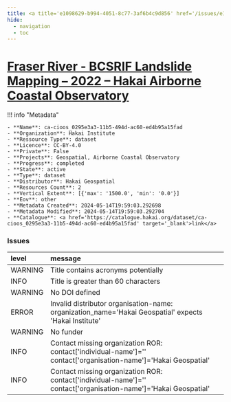 ```yaml
---
title: <a title='e1098629-b994-4051-8c77-3af6b4c9d856' href='/issues/e1098629-b994-4051-8c77-3af6b4c9d856/' target='_blank'>Fraser River - BCSRIF Landslide Mapping – 2022 – Hakai Airborne Coastal Observatory</a>
hide:
  - navigation
  - toc
---
```


# <a title='e1098629-b994-4051-8c77-3af6b4c9d856' href='/issues/e1098629-b994-4051-8c77-3af6b4c9d856/' target='_blank'>Fraser River - BCSRIF Landslide Mapping – 2022 – Hakai Airborne Coastal Observatory</a>

<div id='map'></div>

!!! info "Metadata"
    
    - **Name**: ca-cioos_0295e3a3-11b5-494d-ac60-ed4b95a15fad 
    - **Organization**: Hakai Institute 
    - **Ressource Type**: dataset 
    - **Licence**: CC-BY-4.0 
    - **Private**: False 
    - **Projects**: Geospatial, Airborne Coastal Observatory 
    - **Progress**: completed 
    - **State**: active 
    - **Type**: dataset 
    - **Distributor**: Hakai Geospatial 
    - **Resources Count**: 2 
    - **Vertical Extent**: [{'max': '1500.0', 'min': '0.0'}] 
    - **Eov**: other 
    - **Metadata Created**: 2024-05-14T19:59:03.292698 
    - **Metadata Modified**: 2024-05-14T19:59:03.292704 
    - **Catalogue**: <a href='https://catalogue.hakai.org/dataset/ca-cioos_0295e3a3-11b5-494d-ac60-ed4b95a15fad' target='_blank'>link</a> 

### Issues

| level   | message                                                                                                          |
|:--------|:-----------------------------------------------------------------------------------------------------------------|
| WARNING | Title contains acronyms potentially                                                                              |
| INFO    | Title is greater than 60 characters                                                                              |
| WARNING | No DOI defined                                                                                                   |
| ERROR   | Invalid distributor organisation-name: organization_name='Hakai Geospatial' expects 'Hakai Institute'            |
| WARNING | No funder                                                                                                        |
| INFO    | Contact missing organization ROR:  contact['individual-name']='' contact['organisation-name']='Hakai Geospatial' |
| INFO    | Contact missing organization ROR:  contact['individual-name']='' contact['organisation-name']='Hakai Geospatial' |

<script>
   document.addEventListener("DOMContentLoaded", function() {
    var map = L.map('map').setView([51.505, -125.09], 5);
    L.tileLayer('https://tile.openstreetmap.org/{z}/{x}/{y}.png', {
        maxZoom: 19,
        attribution: '&copy; <a href="http://www.openstreetmap.org/copyright">OpenStreetMap</a>'
    }).addTo(map);
    var geojsonFeature = {
        "type": "Feature",
        "properties": {
            "name" : "<a title='e1098629-b994-4051-8c77-3af6b4c9d856' href='/issues/e1098629-b994-4051-8c77-3af6b4c9d856/' target='_blank'>Fraser River - BCSRIF Landslide Mapping – 2022 – Hakai Airborne Coastal Observatory</a>"
        },
        "geometry": {'type': 'Polygon', 'coordinates': [[[-121.7, 49.26], [-121.2, 49.26], [-121.2, 50.84], [-121.7, 50.84], [-121.7, 49.26]]]}
    }
    L.geoJSON(geojsonFeature).addTo(map);
   })
</script>